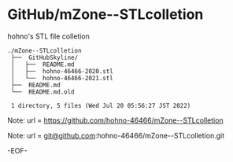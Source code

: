 # GitHub/mZone--STLcolletion

hohno's STL file colletion 

    ./mZone--STLcolletion
     ├──  GitHubSkyline/
     │   ├──  README.md
     │   ├──  hohno-46466-2020.stl
     │   └──  hohno-46466-2021.stl
     ├──  README.md
     └──  README.md.old
     
     1 directory, 5 files (Wed Jul 20 05:56:27 JST 2022)

Note: url = https://github.com/hohno-46466/mZone--STLcolletion

Note: url = git@github.com:hohno-46466/mZone--STLcolletion.git

-EOF-

